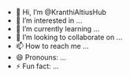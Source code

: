 - 👋 Hi, I’m @KranthiAltiusHub
- 👀 I’m interested in ...
- 🌱 I’m currently learning ...
- 💞️ I’m looking to collaborate on ...
- 📫 How to reach me ...
- 😄 Pronouns: ...
- ⚡ Fun fact: ...

<!---
KranthiAltiusHub/KranthiAltiusHub is a ✨ special ✨ repository because its `README.md` (this file) appears on your GitHub profile.
You can click the Preview link to take a look at your changes.
--->
